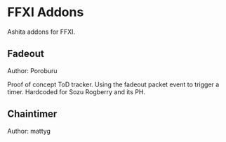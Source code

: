 # FFXI Addons

Ashita addons for FFXI. 

## Fadeout
Author: Poroburu

Proof of concept ToD tracker. Using the fadeout packet event to trigger a timer.
Hardcoded for Sozu Rogberry and its PH.

## Chaintimer 
Author: mattyg
